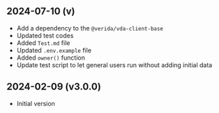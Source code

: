 
2024-07-10 (v)
-------------------

- Add a dependency to the `@verida/vda-client-base`
- Updated test codes
- Added `Test.md` file
- Updated `.env.example` file
- Added `owner()` function
- Update test script to let general users run without adding initial data

2024-02-09 (v3.0.0)
-------------------

- Initial version